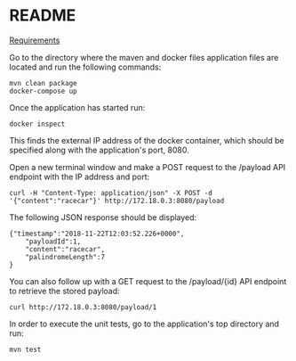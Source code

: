 README
======
[Requirements](Requirements.md)

Go to the directory where the maven and docker files application files are located and run the following commands: 
	
	mvn clean package
	docker-compose up

Once the application has started run: 
	
	docker inspect 

This finds the external IP address of the docker container, which should be specified along with the application's port, 8080.

Open a new terminal window and make a POST request to the /payload API endpoint with the IP address and port: 

	curl -H "Content-Type: application/json" -X POST -d '{"content":"racecar"}' http://172.18.0.3:8080/payload 

The following JSON response should be displayed:
	
	{"timestamp":"2018-11-22T12:03:52.226+0000",
		"payloadId":1,
		"content":"racecar",
		"palindromeLength":7
	} 

You can also follow up with a GET request to the /payload/{id} API endpoint to retrieve the stored payload: 

	curl http://172.18.0.3:8080/payload/1  


In order to execute the unit tests, go to the application's top directory and run:
	
	mvn test